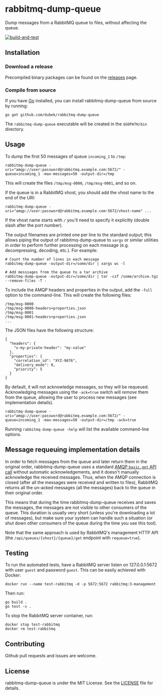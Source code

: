 # rabbitmq-dump-queue

Dump messages from a RabbitMQ queue to files, without affecting the queue.

[![build-and-test](https://github.com/dubek/rabbitmq-dump-queue/actions/workflows/build-and-test.yml/badge.svg)](https://github.com/dubek/rabbitmq-dump-queue/actions/workflows/build-and-test.yml)

## Installation

### Download a release

Precompiled binary packages can be found on the
[releases](https://github.com/dubek/rabbitmq-dump-queue/releases) page.

### Compile from source

If you have [Go](https://golang.org/doc/install) installed, you can install
rabbitmq-dump-queue from source by running:

```
go get github.com/dubek/rabbitmq-dump-queue
```

The `rabbitmq-dump-queue` executable will be created in the `$GOPATH/bin`
directory.


## Usage

To dump the first 50 messages of queue `incoming_1` to `/tmp`:

    rabbitmq-dump-queue -uri="amqp://user:password@rabbitmq.example.com:5672/" -queue=incoming_1 -max-messages=50 -output-dir=/tmp

This will create the files `/tmp/msg-0000`, `/tmp/msg-0001`, and so on.

If the queue is in a RabbitMQ vhost, you should add the vhost name to the end
of the URI:

    rabbitmq-dump-queue -uri="amqp://user:password@rabbitmq.example.com:5672/vhost-name" ...

If the vhost name starts with `/` you'll need to specify it explicitly (double
slash after the port number).

The output filenames are printed one per line to the standard output; this
allows piping the output of rabbitmq-dump-queue to `xargs` or similar utilities
in order to perform further processing on each message (e.g. decompressing,
decoding, etc.).  For example:

    # Count the number of lines in each message
    rabbitmq-dump-queue -output-dir=/some/dir | xargs wc -l

    # Add messsages from the queue to a tar archive
    rabbitmq-dump-queue -output-dir=/some/dir | tar -czf /some/archive.tgz --remove-files -T -

To include the AMQP headers and properties in the output, add the `-full`
option to the command-line.  This will create the following files:

    /tmp/msg-0000
    /tmp/msg-0000-headers+properties.json
    /tmp/msg-0001
    /tmp/msg-0001-headers+properties.json
    ...

The JSON files have the following structure:

    {
      "headers": {
        "x-my-private-header": "my-value"
      },
      "properties": {
        "correlation_id": "XYZ-9876",
        "delivery_mode": 0,
        "priority": 5
      }
    }


By default, it will not acknowledge messages, so they will be requeued.
Acknowledging messages using the `-ack=true` switch will *remove* them from the
queue, allowing the user to process new messages (see implementation details).

    rabbitmq-dump-queue -uri="amqp://user:password@rabbitmq.example.com:5672/" -queue=incoming_1 -max-messages=50 -output-dir=/tmp -ack=true

Running `rabbitmq-dump-queue -help` will list the available command-line
options.



## Message requeuing implementation details

In order to fetch messages from the queue and later return them in the original
order, rabbitmq-dump-queue uses a standard [AMQP `basic.get` API
call](https://www.rabbitmq.com/amqp-0-9-1-reference.html#basic.get) without
automatic acknowledgements, and it doesn't manually acknowledge the received
messages.  Thus, when the AMQP connection is closed (after all the messages
were received and written to files), RabbitMQ returns all the un-acked messages
(all the messages) back to the queue in their original order.

This means that during the time rabbitmq-dump-queue receives and saves the
messages, the messages are not visible to other consumers of the queue.  This
duration is usually very short (unless you're downloading a lot of messages),
but make sure your system can handle such a situation (or shut down other
consumers of the queue during the time you use this tool).

Note that the same approach is used by RabbitMQ's management HTTP API (the
`/api/queues/{vhost}/{queue}/get` endpoint with `requeue=true`).


## Testing

To run the automated tests, have a RabbitMQ server listen on 127.0.0.1:5672
with user `guest` and password `guest`.  This can be easily achieved with
Docker:

    docker run --name test-rabbitmq -d -p 5672:5672 rabbitmq:3-management

Then run:

    go build .
    go test -v .

To stop the RabbitMQ server container, run:

    docker stop test-rabbitmq
    docker rm test-rabbitmq


## Contributing

Github pull requests and issues are welcome.


## License

rabbitmq-dump-queue is under the MIT License. See the [LICENSE](LICENSE) file
for details.
